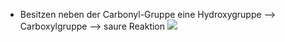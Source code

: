 - Besitzen neben der Carbonyl-Gruppe eine Hydroxygruppe --> Carboxylgruppe 
--> saure Reaktion 
![](Pasted%20image%2020231026172108.png)
